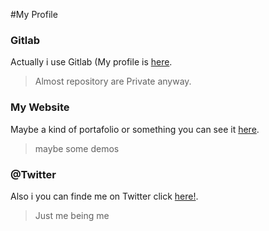#My Profile

### Gitlab
Actually i use Gitlab (My profile is [here](https://gitlab.com/u/Souki).
>Almost repository are Private anyway.

### My Website
Maybe a kind of portafolio or something you can see it [here](https://gitlab.com/u/Souki).
>maybe some demos

### @Twitter
Also i you can finde me on Twitter click [here!](https://gitlab.com/u/Souki).
>Just me being me
